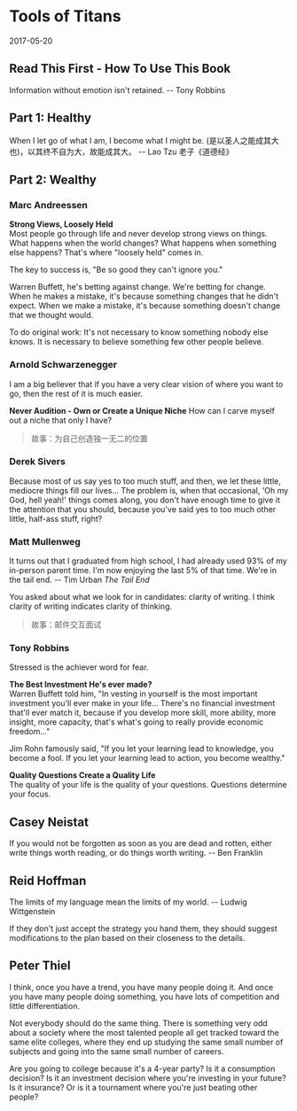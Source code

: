 # Tools of Titans
2017-05-20


## Read This First - How To Use This Book
Information without emotion isn't retained.
    -- Tony Robbins


## Part 1: Healthy
When I let go of what I am, I become what I might be.
(是以圣人之能成其大也)，以其终不自为大，故能成其大。
    -- Lao Tzu 老子《道德经》


## Part 2: Wealthy
### Marc Andreessen
__Strong Views, Loosely Held__  
Most people go through life and never develop strong views on things.
What happens when the world changes? What happens when something else happens? That's where "loosely held" comes in.

The key to success is, "Be so good they can't ignore you."

Warren Buffett, he's betting against change. We're betting for change. When he makes a mistake, it's because something changes that he didn't expect. When we make a mistake, it's because something doesn't change that we thought would.

To do original work: It's not necessary to know something nobody else knows. It is necessary to believe something few other people believe.

### Arnold Schwarzenegger
I am a big believer that if you have a very clear vision of where you want to go, then the rest of it is much easier.

__Never Audition - Own or Create a Unique Niche__
How can I carve myself out a niche that only I have?
> 故事：为自己创造独一无二的位置

### Derek Sivers
Because most of us say yes to too much stuff, and then, we let these little, mediocre things fill our lives... The problem is, when that occasional, 'Oh my God, hell yeah!' things comes along, you don't have enough time to give it the attention that you should, because you've said yes to too much other little, half-ass stuff, right?

### Matt Mullenweg
It turns out that I graduated from high school, I had already used 93% of my in-person parent time. I'm now enjoying the last 5% of that time. We're in the tail end.
    -- Tim Urban _The Tail End_

You asked about what we look for in candidates: clarity of writing. I think clarity of writing indicates clarity of thinking.
> 故事：邮件交互面试

### Tony Robbins
Stressed is the achiever word for fear.

__The Best Investment He's ever made?__  
Warren Buffett told him, "In vesting in yourself is the most important investment you'll ever make in your life... There's no financial investment that'll ever match it, because if you develop more skill, more ability, more insight, more capacity, that's what's going to really provide economic freedom..."

Jim Rohn famously said, "If you let your learning lead to knowledge, you become a fool. If you let your learning lead to action, you become wealthy."

__Quality Questions Create a Quality Life__  
The quality of your life is the quality of your questions. Questions determine your focus.

## Casey Neistat
If you would not be forgotten as soon as you are dead and rotten, either write things worth reading, or do things worth writing.
    -- Ben Franklin

## Reid Hoffman
The limits of my language mean the limits of my world.
    -- Ludwig Wittgenstein

If they don't just accept the strategy you hand them, they should suggest modifications to the plan based on their closeness to the details.

## Peter Thiel
I think, once you have a trend, you have many people doing it. And once you have many people doing something, you have lots of competition and little differentiation.

Not everybody should do the same thing. There is something very odd about a society where the most talented people all get tracked toward the same elite colleges, where they end up studying the same small number of subjects and going into the same small number of careers.

Are you going to college because it's a 4-year party? Is it a consumption decision? Is it an investment decision where you're investing in your future? Is it insurance? Or is it a tournament where you're just beating other people?
